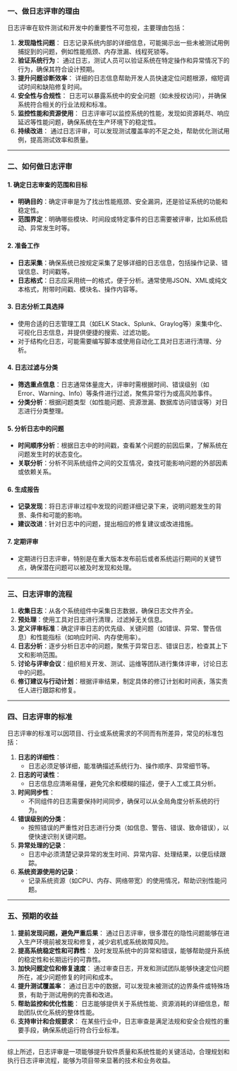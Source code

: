 ### 一、做日志评审的理由

日志评审在软件测试和开发中的重要性不可忽视，主要理由包括：

1. **发现隐性问题**： 日志记录系统内部的详细信息，可能揭示出一些未被测试用例捕捉到的问题，例如性能瓶颈、内存泄漏、线程死锁等。
2. **验证系统行为**： 通过日志，测试人员可以验证系统在特定操作和异常情况下的行为，确保其符合设计预期。
3. **提升问题诊断效率**： 详细的日志信息帮助开发人员快速定位问题根源，缩短调试时间和缺陷修复时间。
4. **安全性与合规性**： 日志可以暴露系统中的安全问题（如未授权访问），并确保系统符合相关的行业法规和标准。
5. **监控性能和资源使用**： 日志评审可以监控系统的性能，发现如资源耗尽、响应延迟等性能问题，确保系统在生产环境下的稳定性。
6. **持续改进**： 通过日志评审，可以发现测试覆盖率的不足之处，帮助优化测试用例，提高测试效率和质量。

------

### 二、如何做日志评审

#### 1. **确定日志审查的范围和目标**

- **明确目的**：确定评审是为了找出性能瓶颈、安全漏洞，还是验证系统的功能和稳定性。
- **范围界定**：明确哪些模块、时间段或特定事件的日志需要被评审，比如系统启动、异常发生时等。

#### 2. **准备工作**

- **日志采集**：确保系统已按规定采集了足够详细的日志信息，包括操作记录、错误信息、时间戳等。
- **日志格式**：日志应采用统一的格式，便于分析。通常使用JSON、XML或纯文本格式，附带时间戳、模块名、操作内容等。

#### 3. **日志分析工具选择**

- 使用合适的日志管理工具（如ELK Stack、Splunk、Graylog等）来集中化、可视化日志信息，并提供便捷的搜索、过滤功能。
- 对于结构化日志，可能需要编写脚本或使用自动化工具对日志进行清理、分析。

#### 4. **日志过滤与分类**

- **筛选重点信息**：日志通常体量庞大，评审时需根据时间、错误级别（如Error、Warning、Info）等条件进行过滤，聚焦异常行为或高风险事件。
- **分类分析**：根据问题类型（如性能问题、资源泄漏、数据库访问错误等）对日志进行分类整理。

#### 5. **分析日志中的问题**

- **时间顺序分析**：根据日志中的时间戳，查看某个问题的前因后果，了解系统在问题发生时的状态变化。
- **关联分析**：分析不同系统组件之间的交互情况，查找可能影响问题的外部因素或依赖关系。

#### 6. **生成报告**

- **记录发现**：将日志评审过程中发现的问题详细记录下来，说明问题发生的背景、条件和可能的影响。
- **建议改进**：针对日志中的问题，提出相应的修复建议或改进措施。

#### 7. **定期评审**

- 定期进行日志评审，特别是在重大版本发布前后或者系统运行期间的关键节点，确保潜在问题可以被及时发现和处理。

------

### 三、日志评审的流程

1. **收集日志**：从各个系统组件中采集日志数据，确保日志文件齐全。
2. **预处理**：使用工具对日志进行清理，过滤掉无关信息。
3. **定义评审标准**：确定评审日志的优先级、关键问题（如错误、异常、警告信息）和性能指标（如响应时间、内存使用率）。
4. **日志分析**：逐步分析日志中的问题，聚焦于异常日志、错误日志，检查其上下文和影响范围。
5. **讨论与评审会议**：组织相关开发、测试、运维等团队进行集体评审，讨论日志中的问题。
6. **修订建议与行动计划**：根据评审结果，制定具体的修订计划和时间表，落实责任人进行跟踪和修复。

------

### 四、日志评审的标准

日志评审的标准可以因项目、行业或系统需求的不同而有所差异，常见的标准包括：

1. **日志的详细性**：
   - 日志必须足够详细，能准确描述系统行为、操作顺序、异常细节等。
2. **日志的可读性**：
   - 日志信息应清晰易懂，避免冗余和模糊的描述，便于人工或工具分析。
3. **时间同步性**：
   - 不同组件的日志需要保持时间同步，确保可以从全局角度分析系统的行为。
4. **错误级别的分类**：
   - 按照错误的严重性对日志进行分类（如信息、警告、错误、致命错误），以便快速识别关键问题。
5. **异常处理的记录**：
   - 日志中必须清楚记录异常的发生时间、异常内容、处理结果，以便后续跟踪。
6. **系统资源使用的记录**：
   - 记录系统资源（如CPU、内存、网络带宽）的使用情况，帮助识别性能问题。

------

### 五、预期的收益

1. **提前发现问题，避免严重后果**： 通过日志评审，很多潜在的隐性问题能够在进入生产环境前被发现和修复，减少宕机或系统故障风险。
2. **提高系统稳定性和可靠性**： 及时发现系统中的异常和错误，能够帮助提升系统的稳定性和长期运行的可靠性。
3. **加快问题定位和修复速度**： 通过审查日志，开发和测试团队能够快速定位问题所在，减少问题修复的时间和成本。
4. **提升测试覆盖率**： 通过日志中的数据，可以发现未被测试的边界条件或特殊场景，有助于测试用例的完善和改进。
5. **帮助监控和优化性能**： 日志能够提供关于系统性能、资源消耗的详细信息，帮助团队优化系统的整体性能。
6. **支持审计和合规要求**： 在某些行业中，日志审查是满足法规和安全合规性的重要手段，确保系统运行符合行业标准。

------

综上所述，日志评审是一项能够提升软件质量和系统性能的关键活动，合理规划和执行日志评审流程，能够为项目带来显著的技术和业务收益。